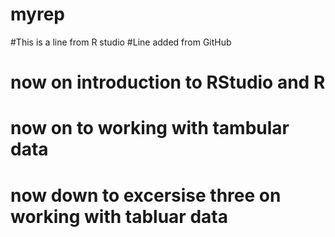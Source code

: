 # myrep
#This is a line from R studio
#Line added from GitHub
# now on introduction to RStudio and R
# now on to working with tambular data
# now down to excersise three on working with tabluar data
